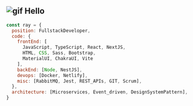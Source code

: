 
##  ![gif](https://yokai.crd.co//assets/images/gallery15/e9dfa3ef.gif?v=b4df531c) Hello

```javascript
const ray = {
  position: FullstackDeveloper,
  code: {
    frontEnd: [
      JavaScript, TypeScript, React, NextJS,
      HTML, CSS, Sass, Bootstrap,
      MaterialUI, ChakraUI, Vite
    ],
    backEnd: [Node, NestJS],
    devops: [Docker, Netlify],
    misc: [RabbitMQ, Jest, REST_APIs, GIT, Scrum],
  },
  architecture: [Microservices, Event_driven, DesignSystemPattern],
}
```
